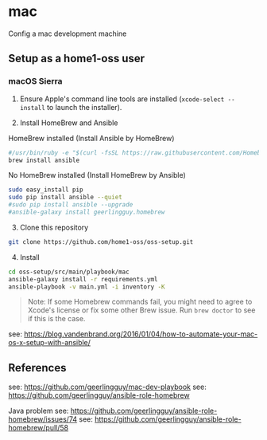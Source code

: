 # mac
Config a mac development machine


## Setup as a home1-oss user

### macOS Sierra

1. Ensure Apple's command line tools are installed (`xcode-select --install` to launch the installer).

2. Install HomeBrew and Ansible

HomeBrew installed (Install Ansible by HomeBrew)
```sh
#/usr/bin/ruby -e "$(curl -fsSL https://raw.githubusercontent.com/Homebrew/install/master/install)"
brew install ansible
```

No HomeBrew installed (Install HomeBrew by Ansible)
```sh
sudo easy_install pip
sudo pip install ansible --quiet
#sudo pip install ansible --upgrade
#ansible-galaxy install geerlingguy.homebrew
```

3. Clone this repository

```sh
git clone https://github.com/home1-oss/oss-setup.git
```

4. Install

```sh
cd oss-setup/src/main/playbook/mac
ansible-galaxy install -r requirements.yml
ansible-playbook -v main.yml -i inventory -K
```

> Note: If some Homebrew commands fail, you might need to agree to Xcode's license or fix some other Brew issue. Run `brew doctor` to see if this is the case.


see:
https://blog.vandenbrand.org/2016/01/04/how-to-automate-your-mac-os-x-setup-with-ansible/


## References

see: https://github.com/geerlingguy/mac-dev-playbook
see: https://github.com/geerlingguy/ansible-role-homebrew

Java problem
see: https://github.com/geerlingguy/ansible-role-homebrew/issues/74
see: https://github.com/geerlingguy/ansible-role-homebrew/pull/58
